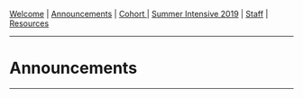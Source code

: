 [Welcome](https://www.example.com) | [Announcements](https://www.example.com) | [Cohort ](https://www.example.com) | [Summer Intensive 2019](https://www.example.com) | [Staff](https://www.example.com) | [Resources](https://www.example.com)

---

# Announcements


---

